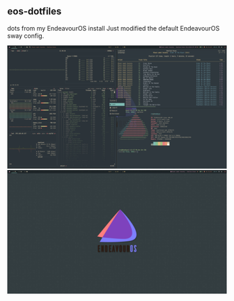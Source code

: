 ## eos-dotfiles
dots from my EndeavourOS install
Just modified the default EndeavourOS sway config.

![Screenshot](screenshot.png?raw=true)
![Screenshot](screenshot2.png?raw=true)